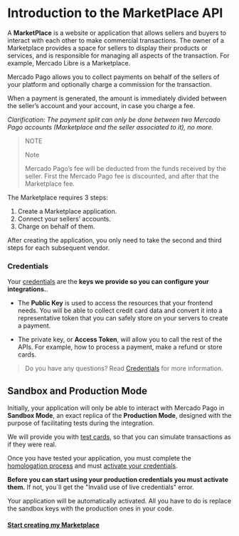 # Introduction to the MarketPlace API

A **MarketPlace** is a website or application that allows sellers and buyers to interact with each other to make commercial transactions. The owner of a Marketplace provides a space for sellers to display their products or services, and is responsible for managing all aspects of the transaction. For example, Mercado Libre is a Marketplace.

Mercado Pago allows you to collect payments on behalf of the sellers of your platform and optionally charge a commission for the transaction.

When a payment is generated, the amount is immediately divided between the seller’s account and your account, in case you charge a fee.

_Clarification: The payment split can only be done between two Mercado Pago accounts (Marketplace and the seller associated to it), no more._

> NOTE
>
> Note
>
> Mercado Pago’s fee will be deducted from the funds received by the seller.
> First the Mercado Pago fee is discounted, and after that the Marketplace fee. 

The Marketplace requires 3 steps:

1. Create a Marketplace application.
2. Connect your sellers’ accounts.
3. Charge on behalf of them.

After creating the application, you only need to take the second and third steps for each subsequent vendor.

### Credentials

Your [credentials]([FAKER][CREDENTIALS][URL]) are the **keys we provide so you can configure your integrations.**. 

* The  **Public Key** is used to access the resources that your frontend needs. You will be able to collect credit card data and convert it into a representative token that you can safely store on your servers to create a payment.

* The private key, or **Access Token**, will allow you to call the rest of the APIs. For example, how to process a payment, make a refund or store cards.

> Do you have any questions? Read [Credentials](https://www.mercadopago[FAKER][URL][DOMAIN]/developers/en/guides/resources/credentials) for more information.


## Sandbox and Production Mode

Initially, your application will only be able to interact with Mercado Pago in **Sandbox Mode**, an exact replica of the **Production Mode**, designed with the purpose of facilitating tests during the integration.

We will provide you with [test cards](https://www.mercadopago[FAKER][URL][DOMAIN]/developers/en/guides/online-payments/marketplace/checkout-pro/testing-marketplace), so that you can simulate transactions as if they were real.

Once you have tested your application, you must complete the [homologation process](https://www.mercadopago[FAKER][URL][DOMAIN]/developers/en/guides/online-payments/marketplace/checkout-api/goto-production) and must [activate your credentials]([FAKER][CREDENTIALS][URL]).

**Before you can start using your production credentials you must activate them.**
If not, you´ll get the "Invalid use of live credentials" error.

Your application will be automatically activated. All you have to do is replace the sandbox keys with the production ones in your code.


#### [Start creating my Marketplace](https://www.mercadopago[FAKER][URL][DOMAIN]/developers/en/guides/online-payments/marketplace/checkout-api/create-marketplace)

